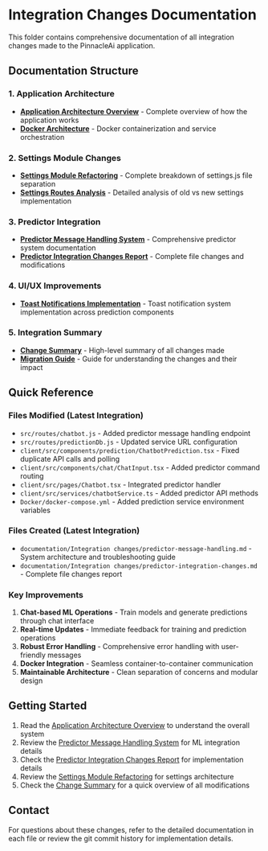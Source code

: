 # Integration Changes Documentation

This folder contains comprehensive documentation of all integration changes made to the PinnacleAi application.

## Documentation Structure

### 1. Application Architecture
- **[Application Architecture Overview](./application-architecture.md)** - Complete overview of how the application works
- **[Docker Architecture](./docker-architecture.md)** - Docker containerization and service orchestration

### 2. Settings Module Changes
- **[Settings Module Refactoring](./settings-module-refactoring.md)** - Complete breakdown of settings.js file separation
- **[Settings Routes Analysis](./settings-routes-analysis.md)** - Detailed analysis of old vs new settings implementation

### 3. Predictor Integration
- **[Predictor Message Handling System](./predictor-message-handling.md)** - Comprehensive predictor system documentation
- **[Predictor Integration Changes Report](./predictor-integration-changes.md)** - Complete file changes and modifications

### 4. UI/UX Improvements
- **[Toast Notifications Implementation](./toast-notifications.md)** - Toast notification system implementation across prediction components

### 5. Integration Summary
- **[Change Summary](./change-summary.md)** - High-level summary of all changes made
- **[Migration Guide](./migration-guide.md)** - Guide for understanding the changes and their impact

## Quick Reference

### Files Modified (Latest Integration)
- `src/routes/chatbot.js` - Added predictor message handling endpoint
- `src/routes/predictionDb.js` - Updated service URL configuration
- `client/src/components/prediction/ChatbotPrediction.tsx` - Fixed duplicate API calls and polling
- `client/src/components/chat/ChatInput.tsx` - Added predictor command routing
- `client/src/pages/Chatbot.tsx` - Integrated predictor handler
- `client/src/services/chatbotService.ts` - Added predictor API methods
- `Docker/docker-compose.yml` - Added prediction service environment variables

### Files Created (Latest Integration)
- `documentation/Integration changes/predictor-message-handling.md` - System architecture and troubleshooting guide
- `documentation/Integration changes/predictor-integration-changes.md` - Complete file changes report

### Key Improvements
1. **Chat-based ML Operations** - Train models and generate predictions through chat interface
2. **Real-time Updates** - Immediate feedback for training and prediction operations
3. **Robust Error Handling** - Comprehensive error handling with user-friendly messages
4. **Docker Integration** - Seamless container-to-container communication
5. **Maintainable Architecture** - Clean separation of concerns and modular design

## Getting Started

1. Read the [Application Architecture Overview](./application-architecture.md) to understand the overall system
2. Review the [Predictor Message Handling System](./predictor-message-handling.md) for ML integration details
3. Check the [Predictor Integration Changes Report](./predictor-integration-changes.md) for implementation details
4. Review the [Settings Module Refactoring](./settings-module-refactoring.md) for settings architecture
5. Check the [Change Summary](./change-summary.md) for a quick overview of all modifications

## Contact

For questions about these changes, refer to the detailed documentation in each file or review the git commit history for implementation details.
